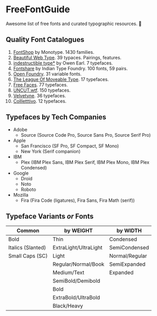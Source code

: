 # FreeFontGuide
Awesome list of free fonts and curated typographic resources. 💝

## Quality Font Catalogues

1. [FontShop](https://www.fontshop.com/free-fonts) by Monotype. 1430 families.
2. [Beautiful Web Type](https://beautifulwebtype.com/). 39 typaces. Pairings, features.
3. [indestructible type*](https://indestructibletype.com/Home.html) by Owen Earl. 7 typefaces.
4. [Fontshare](https://www.fontshare.com/) by Indian Type Foundry. 100 fonts, 59 pairs.
5. [Open Foundry](https://open-foundry.com/fonts). 31 variable fonts.
6. [The League Of Moveable Type](https://www.theleagueofmoveabletype.com/). 17 typefaces.
7. [Free Faces](https://www.freefaces.gallery/). 77 typefaces.
8. [UNCUT.wtf](https://uncut.wtf/). 150 typefaces.
9. [Velvetyne](https://velvetyne.fr/). 36 typefaces.
10. [Collletttivo](https://www.collletttivo.it/). 12 typefaces.


## Typefaces by Tech Companies

* Adobe
  * Source (Source Code Pro, Source Sans Pro, Source Serif Pro)
* Apple
  * San Francisco (SF Pro, SF Compact, SF Mono)
  * New York (Serif companion)
* IBM
  * Plex (IBM Plex Sans, IBM Plex Serif, IBM Plex Mono, IBM Plex Condensed)
* Google
  * Droid
  * Noto
  * Roboto
* Mozilla
  * Fira (Fira Code (ligatures), Fira Sans, Fira Math (serif))


## Typeface Variants *or* Fonts

| Common            | by WEIGHT             | by WIDTH       |
| ----------------- | --------------------- | -------------- |
| Bold              | Thin                  | Condensed      |
| Italics (Slanted) | ExtraLight/UltraLight | SemiCondensed  |
| Small Caps (SC)   | Light                 | Normal/Regular |
|                   | Regular/Normal/Book   | SemiExpanded   |
|                   | Medium/Text           | Expanded       |
|                   | SemiBold/Demibold     |                |
|                   | Bold                  |                |
|                   | ExtraBold/UltraBold   |                |
|                   | Black/Heavy           |                |

